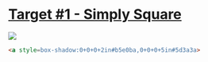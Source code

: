 # [Target #1 - Simply Square](https://cssbattle.dev/play/1)

![](https://cssbattle.dev/targets/1.png)

```HTML
<a style=box-shadow:0+0+0+2in#b5e0ba,0+0+0+5in#5d3a3a>
```